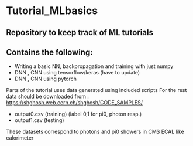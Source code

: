 # Tutorial_MLbasics

## Repository to keep track of ML tutorials
## Contains the following:
- Writing a basic NN, backpropagation and training with just numpy
- DNN , CNN using tensorflow/keras (have to update)
- DNN , CNN using pytorch 

Parts of the tutorial uses data generated using included scripts
For the rest data should be downloaded from : https://shghosh.web.cern.ch/shghosh/CODE_SAMPLES/
- output0.csv (training) (label 0,1 for pi0, photon resp.)
- output1.csv (testing)

These datasets correspond to photons and pi0 showers in CMS ECAL like calorimeter 
